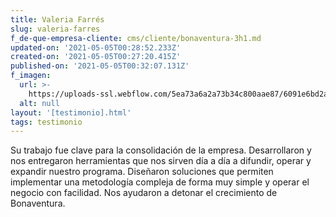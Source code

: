 ```yaml
---
title: Valeria Farrés
slug: valeria-farres
f_de-que-empresa-cliente: cms/cliente/bonaventura-3h1.md
updated-on: '2021-05-05T00:28:52.233Z'
created-on: '2021-05-05T00:27:20.415Z'
published-on: '2021-05-05T00:32:07.131Z'
f_imagen:
  url: >-
    https://uploads-ssl.webflow.com/5ea73a6a2a73b34c800aae87/6091e6bd2ad866dd15691662_ff-391.jpg
  alt: null
layout: '[testimonio].html'
tags: testimonio
---
```


Su trabajo fue clave para la consolidación de la empresa. Desarrollaron y nos entregaron herramientas que nos sirven día a día a difundir, operar y expandir nuestro programa. Diseñaron soluciones que permiten implementar una metodología compleja de forma muy simple y operar el negocio con facilidad. Nos ayudaron a detonar el crecimiento de Bonaventura.
